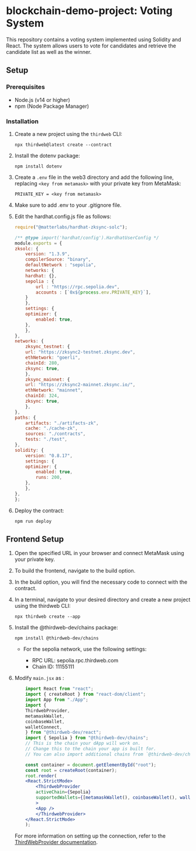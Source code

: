 # blockchain-demo-project: Voting System

This repository contains a voting system implemented using Solidity and React. The system allows users to vote for candidates and retrieve the candidate list as well as the winner.

## Setup

### Prerequisites

- Node.js (v14 or higher)
- npm (Node Package Manager)

### Installation

1. Create a new project using the `thirdweb` CLI:

   ```shell
   npx thirdweb@latest create --contract
    ```
2. Install the dotenv package:
    ```shell
   npm install dotenv
    ```
3. Create a `.env` file in the web3 directory and add the following line, replacing `<key from metamask>` with your private key from MetaMask:
    ```dotenv
   PRIVATE_KEY = <key from metamask>
    ```
4. Make sure to add .env to your .gitignore file.

5. Edit the hardhat.config.js file as follows:
    ```javascript
    require("@matterlabs/hardhat-zksync-solc");

    /** @type import('hardhat/config').HardhatUserConfig */
    module.exports = {
    zksolc: {
        version: "1.3.9",
        compilerSource: "binary",
        defaultNetwork : "sepolia",
        networks: {
        hardhat: {},
        sepolia : {
            url : "https://rpc.sepolia.dev",
            accounts : [`0x${process.env.PRIVATE_KEY}`],
        }
        },
        settings: {
        optimizer: {
            enabled: true,
        },
        },
    },
    networks: {
        zksync_testnet: {
        url: "https://zksync2-testnet.zksync.dev",
        ethNetwork: "goerli",
        chainId: 280,
        zksync: true,
        },
        zksync_mainnet: {
        url: "https://zksync2-mainnet.zksync.io/",
        ethNetwork: "mainnet",
        chainId: 324,
        zksync: true,
        },
    },
    paths: {
        artifacts: "./artifacts-zk",
        cache: "./cache-zk",
        sources: "./contracts",
        tests: "./test",
    },
    solidity: {
        version: "0.8.17",
        settings: {
        optimizer: {
            enabled: true,
            runs: 200,
        },
        },
    },
    };

    
    ```
6. Deploy the contract:
    ```shell
    npm run deploy

    ```
## Frontend Setup
1.  Open the specified URL in your browser and connect MetaMask using your private key.

2. To build the frontend, navigate to the build option.

3. In the build option, you will find the necessary code to connect with the contract.

4. In a terminal, navigate to your desired directory and create a new project using the thirdweb CLI:
    ```shell
    npx thirdweb create --app
    ```
5. Install the @thirdweb-dev/chains package:
    ```shell
    npm install @thirdweb-dev/chains
    ```
    - For the sepolia network, use the following settings:

        - RPC URL: sepolia.rpc.thirdweb.com
        - Chain ID: 11155111

6. Modify `main.jsx` as : 
    ```jsx
        import React from "react";
        import { createRoot } from "react-dom/client";
        import App from "./App";
        import {
        ThirdwebProvider,
        metamaskWallet,
        coinbaseWallet,
        walletConnect,
        } from "@thirdweb-dev/react";
        import { Sepolia } from "@thirdweb-dev/chains";
        // This is the chain your dApp will work on.
        // Change this to the chain your app is built for.
        // You can also import additional chains from `@thirdweb-dev/chains` and pass them directly.

        const container = document.getElementById("root");
        const root = createRoot(container);
        root.render(
        <React.StrictMode>
            <ThirdwebProvider
            activeChain={Sepolia}
            supportedWallets={[metamaskWallet(), coinbaseWallet(), walletConnect()]}
            >
            <App />
            </ThirdwebProvider>
        </React.StrictMode>
        );

    ```

    For more information on setting up the connection, refer to the [ThirdWebProvider documentation](https://portal.thirdweb.com/react/react.thirdwebprovider#usage).
